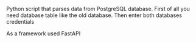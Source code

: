 Python script that parses data from PostgreSQL database. 
First of all you need database table like the old database. 
Then enter both databases credentials

As a framework used FastAPI
